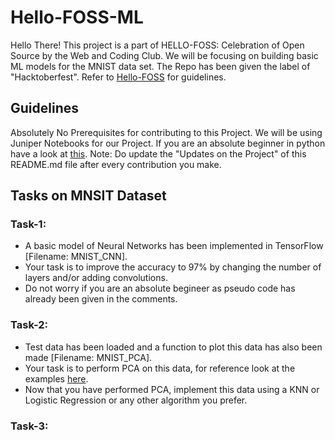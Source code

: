 # Hello-FOSS-ML

Hello There!
This project is a part of HELLO-FOSS: Celebration of Open Source by the Web and Coding Club. We will be focusing on building basic ML models for the MNIST data set. The Repo has been given the label of "Hacktoberfest". Refer to [Hello-FOSS](https://github.com/wncc/Hello-FOSS) for guidelines.

## Guidelines

Absolutely No Prerequisites for contributing to this Project.
We will be using Juniper Notebooks for our Project. If you are an absolute beginner in python have a look at [this](https://github.com/wncc/learners-space/tree/master/Python).
Note:  Do update the "Updates on the Project" of this README.md file after every contribution you make.

## Tasks on MNSIT Dataset

### Task-1:

- A basic model of Neural Networks has been implemented in TensorFlow [Filename: MNIST_CNN].
- Your task is to improve the accuracy to 97% by changing the number of layers and/or adding convolutions.
- Do not worry if you are an absolute begineer as pseudo code has already been given in the comments.

### Task-2:

- Test data has been loaded and a function to plot this data has also been made [Filename: MNIST_PCA].
- Your task is to perform PCA on this data, for reference look at the examples [here](https://scikit-learn.org/stable/modules/generated/sklearn.decomposition.PCA.html).
- Now that you have performed PCA, implement this data using a KNN or Logistic Regression or any other algorithm you prefer.

### Task-3:

